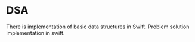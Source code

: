 # DSA

There is implementation of basic data structures in Swift.
Problem solution implementation in swift.
